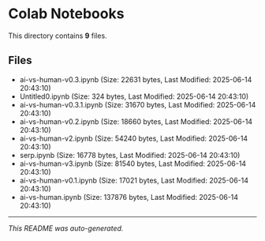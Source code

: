 # Colab Notebooks

This directory contains **9** files.

## Files

- ai-vs-human-v0.3.ipynb (Size: 22631 bytes, Last Modified: 2025-06-14 20:43:10)
- Untitled0.ipynb (Size: 324 bytes, Last Modified: 2025-06-14 20:43:10)
- ai-vs-human-v0.3.1.ipynb (Size: 31670 bytes, Last Modified: 2025-06-14 20:43:10)
- ai-vs-human-v0.2.ipynb (Size: 18660 bytes, Last Modified: 2025-06-14 20:43:10)
- ai-vs-human-v2.ipynb (Size: 54240 bytes, Last Modified: 2025-06-14 20:43:10)
- serp.ipynb (Size: 16778 bytes, Last Modified: 2025-06-14 20:43:10)
- ai-vs-human-v3.ipynb (Size: 81540 bytes, Last Modified: 2025-06-14 20:43:10)
- ai-vs-human-v0.1.ipynb (Size: 17021 bytes, Last Modified: 2025-06-14 20:43:10)
- ai-vs-human.ipynb (Size: 137876 bytes, Last Modified: 2025-06-14 20:43:10)

---
*This README was auto-generated.*
